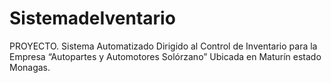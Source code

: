 # SistemadeIventario
PROYECTO.  Sistema Automatizado Dirigido al Control de Inventario para la Empresa “Autopartes y  Automotores Solórzano” Ubicada en Maturín estado Monagas.
